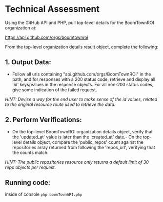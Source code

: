 # Technical Assessment 
Using the GitHub API and PHP, pull top-level details for the BoomTownROI organization at:

https://api.github.com/orgs/boomtownroi

From the top-level organization details result object, complete the following:

## 1. Output Data:
- Follow all urls containing "api.github.com/orgs/BoomTownROI" in the path, and for responses with a 200 status code, retrieve and display all 'id' keys/values in the response objects. For all non-200 status codes, give some indication of the failed request. 

*HINT: Devise a way for the end user to make sense of the id values, related to the original resource route used to retrieve the data.*

## 2. Perform Verifications:
- On the top-level BoomTownROI organization details object, verify that the 'updated_at' value is later than the 'created_at' date.- On the top-level details object, compare the 'public_repos' count against the repositories array returned from following the 'repos_url', verifying that the counts match. 

*HINT: The public repositories resource only returns a default limit of 30 repo objects per request.*

## Running code:
inside of console `php boomTownAPI.php`